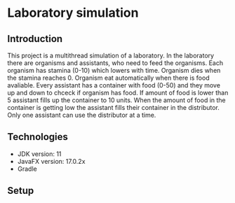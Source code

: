 # Laboratory simulation

## Introduction
This project is a multithread simulation of a laboratory. In the laboratory there are organisms and assistants, who need to feed the organisms. Each organism has stamina (0-10) which lowers with time. Organism dies when the stamina reaches 0. Organism eat automatically when there is food avaliable. Every assistant has a container with food (0-50) and they move up and down to chceck if organism has food. If amount of food is lower than 5 assistant fills up the container to 10 units.  When the amount of food in the container is getting low the assistant fills their container in the distributor. Only one assistant can use the distributor at a time.

## Technologies
* JDK version: 11
* JavaFX version: 17.0.2x
* Gradle

## Setup
